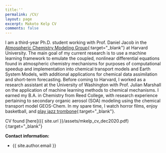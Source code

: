 ```yaml
---
title:''
permalink: /CV/
layout: page
excerpt: Makoto Kelp CV
comments: false
---
```

I am a third-year Ph.D. student working with Prof. Daniel Jacob in the [Atmospheric Chemistry Modeling Group](http://acmg.seas.harvard.edu/index.html){:target="_blank"} at Harvard University. The main goal of my current research is to use a machine learning framework to emulate the coupled, nonlinear differential equations found in atmospheric chemistry mechanisms for purposes of computational speedup and implementation into chemical transport models and Earth System Models, with additional applications for chemical data assimilation and short-term forecasting. Before coming to Harvard, I worked as a research assistant at the University of Washington with Prof. Julian Marshall on the application of machine learning methods to chemical mechanisms. I earned my B.A. in Chemistry from Reed College, with research experience pertaining to secondary organic aerosol (SOA) modeling using the chemical transport model GEOS-Chem. In my spare time, I watch horror films, enjoy basketball, and [play jazz trombone](https://soundcloud.com/philosophytalk/it-dont-mean-a-thing-from-your-lying-eyes-112915){:target="_blank"}.

CV found [here]({{ site.url }}/assets/mkelp_cv_dec2020.pdf){:target="_blank"}


**Contact information:**
- {{ site.author.email }}
